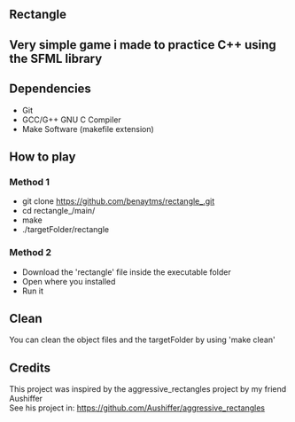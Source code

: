 ## Rectangle

## Very simple game i made to practice C++ using the SFML library

## Dependencies
* Git
* GCC/G++ GNU C Compiler
* Make Software (makefile extension)

## How to play
### Method 1

* git clone https://github.com/benaytms/rectangle_.git
* cd rectangle_/main/
* make
* ./targetFolder/rectangle

### Method 2

* Download the 'rectangle' file inside the executable folder
* Open where you installed
* Run it

## Clean
You can clean the object files and the targetFolder
by using 'make clean'

## Credits
This project was inspired by the aggressive_rectangles project by my friend Aushiffer<br>
See his project in: https://github.com/Aushiffer/aggressive_rectangles
